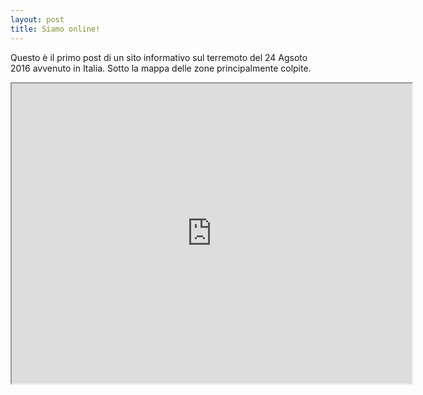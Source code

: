 ```yaml
---
layout: post
title: Siamo online!
---
```


Questo è il primo post di un sito informativo sul terremoto del 24 Agsoto 2016 avvenuto in Italia. Sotto la mappa delle zone principalmente colpite.

<iframe src="https://www.google.com/maps/d/embed?mid=1LPTzLQ2AlK3pXpoLISq1xh0vk5c" width="640" height="480"></iframe>
